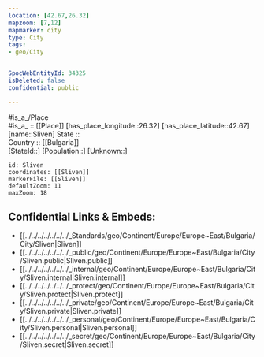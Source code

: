 ```yaml
---
location: [42.67,26.32] 
mapzoom: [7,12] 
mapmarker: city 
type: City
tags:
- geo/City


SpocWebEntityId: 34325
isDeleted: false
confidential: public

---
```

#is_a_/Place  
#is_a_ :: [[Place]] 
[has_place_longitude::26.32] 
[has_place_latitude::42.67] 
[name::Sliven] 
State ::  
Country :: [[Bulgaria]]  
[StateId::] 
[Population::] 
[Unknown::] 


```leaflet
id: Sliven
coordinates: [[Sliven]] 
markerFile: [[Sliven]] 
defaultZoom: 11 
maxZoom: 18
```


## Confidential Links & Embeds: 
- [[../../../../../../../_Standards/geo/Continent/Europe/Europe~East/Bulgaria/City/Sliven|Sliven]] 
- [[../../../../../../../_public/geo/Continent/Europe/Europe~East/Bulgaria/City/Sliven.public|Sliven.public]] 
- [[../../../../../../../_internal/geo/Continent/Europe/Europe~East/Bulgaria/City/Sliven.internal|Sliven.internal]] 
- [[../../../../../../../_protect/geo/Continent/Europe/Europe~East/Bulgaria/City/Sliven.protect|Sliven.protect]] 
- [[../../../../../../../_private/geo/Continent/Europe/Europe~East/Bulgaria/City/Sliven.private|Sliven.private]] 
- [[../../../../../../../_personal/geo/Continent/Europe/Europe~East/Bulgaria/City/Sliven.personal|Sliven.personal]] 
- [[../../../../../../../_secret/geo/Continent/Europe/Europe~East/Bulgaria/City/Sliven.secret|Sliven.secret]] 
